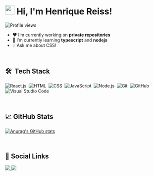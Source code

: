 <h1 align="left"><img src="https://raw.githubusercontent.com/kaueMarques/kaueMarques/master/hi.gif" width="30px"> Hi, I'm Henrique Reiss!</h1>
<p align="left"> <img src="https://komarev.com/ghpvc/?username=henriquereiss-404&color=yellow" alt="Profile views" /> </p>

- ❤️ I’m currently working on **private repositories**
- 🚀 I’m currently learning **typescript** and **nodejs**
- 💡 Ask me about CSS!

<br>

## 🛠 &nbsp;Tech Stack

![React.js](https://img.shields.io/badge/-React.js-111111?style=flat&logo=react)&nbsp;
![HTML](https://img.shields.io/badge/-HTML-111111?style=flat&logo=HTML5)&nbsp;
![CSS](https://img.shields.io/badge/-CSS-111111?style=flat&logo=CSS3&logoColor=1572B6)&nbsp;
![JavaScript](https://img.shields.io/badge/-JavaScript-111111?style=flat&logo=javascript)&nbsp;
![Node.js](https://img.shields.io/badge/-Node.js-111111?style=flat&logo=node.js)&nbsp;
![Git](https://img.shields.io/badge/-Git-111111?style=flat&logo=git)&nbsp;
![GitHub](https://img.shields.io/badge/-GitHub-111111?style=flat&logo=github)&nbsp;
![Visual Studio Code](https://img.shields.io/badge/-Visual%20Studio%20Code-111111?style=flat&logo=visual-studio-code&logoColor=007ACC)&nbsp;

<br>

## 📈 GitHub Stats

[![Anurag's GitHub stats](https://github-readme-stats.vercel.app/api?username=henriquereiss-404&count_private=true&show_icons=true&theme=nightowl)](https://github.com/anuraghazra/github-readme-stats)

<br>

## 👤 Social Links

<a href="https://www.instagram.com/henriquereiss_404/">
  <image src="https://img.shields.io/badge/-Instagram-111111?style=flat&logo=instagram">
</a>
<a href="https://www.linkedin.com/in/henrique-reiss-95489522b/">
  <image src="https://img.shields.io/badge/-Linkedin-111111?style=flat&logo=linkedin">
</a>

